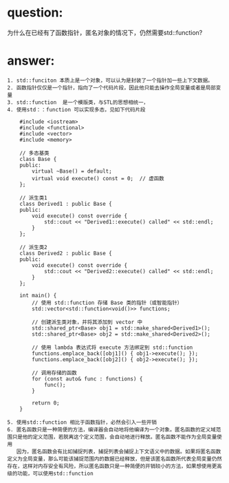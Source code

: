 # question:
为什么在已经有了函数指针，匿名对象的情况下，仍然需要std::function?  

# answer:
	1. std::funciton 本质上是一个对象，可以认为是封装了一个指针加一些上下文数据。
    2. 函数指针仅仅是一个指针，指向了一个代码片段，因此他只能去操作全局变量或者是局部变量
    3. std::function  是一个模版类，与STL的思想相统一，
    4. 使用std：：function 可以实现多态，见如下代码片段

        #include <iostream>
        #include <functional>
        #include <vector>
        #include <memory>

        // 多态基类
        class Base {
        public:
            virtual ~Base() = default;
            virtual void execute() const = 0;  // 虚函数
        };

        // 派生类1
        class Derived1 : public Base {
        public:
            void execute() const override {
                std::cout << "Derived1::execute() called" << std::endl;
            }
        };

        // 派生类2
        class Derived2 : public Base {
        public:
            void execute() const override {
                std::cout << "Derived2::execute() called" << std::endl;
            }
        };

        int main() {
            // 使用 std::function 存储 Base 类的指针（或智能指针）
            std::vector<std::function<void()>> functions;

            // 创建派生类对象，并将其添加到 vector 中
            std::shared_ptr<Base> obj1 = std::make_shared<Derived1>();
            std::shared_ptr<Base> obj2 = std::make_shared<Derived2>();

            // 使用 lambda 表达式将 execute 方法绑定到 std::function
            functions.emplace_back([obj1]() { obj1->execute(); });
            functions.emplace_back([obj2]() { obj2->execute(); });

            // 调用存储的函数
            for (const auto& func : functions) {
                func();
            }

            return 0;
        }

    5. 使用std::function 相比于函数指针，必然会引入一些开销
    6. 匿名函数只是一种简便的方法，编译器会自动地将他编译为一个对象。匿名函数的定义域范围只是他的定义范围，若脱离这个定义范围，会自动地进行释放。匿名函数不能作为全局变量使用
       因为，匿名函数会有比如捕捉列表，捕捉列表会捕捉上下文语义中的数据。如果将匿名函数定义为全局变量，那么可能该捕捉范围内的数据已经释放，但是该匿名函数所代表全局变量仍然存在，这样对内存安全有风险，所以匿名函数只是一种简便的开销较小的方法，如果想使用更高级的功能，可以使用std::function
            
       
    

	
